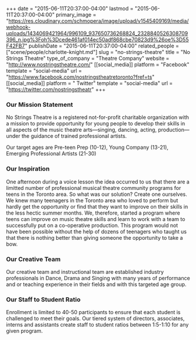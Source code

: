 +++
date = "2015-06-11T20:37:00-04:00"
lastmod = "2015-06-11T20:37:00-04:00"
primary_image = "https://res.cloudinary.com/schmopera/image/upload/v1545409169/media/webhook-uploads/1434069421964/996109_937650736268824_2328840526308709396_n.jpg%3Foh%3Dcede461af014ec50adf868cbe70823d9%26oe%3D55F42FB7"
publishDate = "2015-06-11T20:37:00-04:00"
related_people = ["scene/people/charlotte-knight.md"]
slug = "no-strings-theatre"
title = "No Strings Theatre"
type_of_company = "Theatre Company"
website = "http://www.nostringstheatre.com/"
[[social_media]]
platform = "Facebook"
template = "social-media"
url = "https://www.facebook.com/nostringstheatretoronto?fref=ts"
[[social_media]]
platform = " Twitter"
template = "social-media"
url = "https://twitter.com/nostringstheatr"
+++

### Our Mission Statement

No Strings Theatre is a registered not-for-profit charitable organization with a mission to provide opportunity for young people to develop their skills in all aspects of the music theatre arts—singing, dancing, acting, production—under the guidance of trained professional artists.

Our target ages are Pre-teen Prep (10-12), Young Company (13-21), Emerging Professional Artists (21-30)

### Our Inspiration

One afternoon during a voice lesson the idea occurred to us that there are a limitted number of professional musical theatre community programs for teens in the Toronto area. So what was our solution? Create one ourselves. We knew many teenagers in the Toronto area who loved to perform but hardly get the opportunity or find that they want to improve on their skills in the less hectic summer months. We, therefore, started a program where teens can improve on music theatre skills and learn to work with a team to successfully put on a co-operative production. This program would not have been possible without the help of dozens of teenagers who taught us that there is nothing better than giving someone the opportunity to take a bow.

### Our Creative Team

Our creative team and instructional team are established industry professionals in Dance, Drama and Singing with many years of performance and or teaching experience in their fields and with this targeted age group.

### Our Staff to Student Ratio

Enrollment is limited to 40-50 participants to ensure that each student is challenged to meet their goals. Our tiered system of directors, associates, interns and assistants create staff to student ratios between 1:5-1:10 for any given program.
